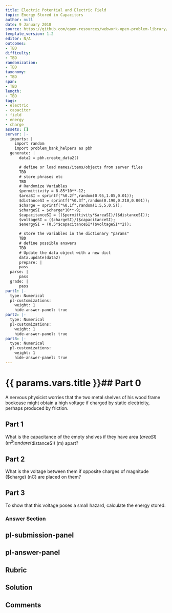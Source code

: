 ```yaml
---
title: Electric Potential and Electric Field
topic: Energy Stored in Capacitors
author: null
date: 9 January 2018
source: https://github.com/open-resources/webwork-open-problem-library/tree/master/Contrib/BrockPhysics/College_Physics_Urone/19.Electric_Potential_and_Electric_Field/19-07.Energy_Stored_in_Capacitors/NU_U17_19_07_005.pg
template_version: 1.2
editor: N/A
outcomes:
- TBD
difficulty:
- TBD
randomization:
- TBD
taxonomy:
- TBD
span:
- TBD
length:
- TBD
tags:
- electric
- capacitor
- field
- energy
- charge
assets: []
server: |-
  imports: |
    import random
    import problem_bank_helpers as pbh
  generate: |
      data2 = pbh.create_data2()

      # define or load names/items/objects from server files
      TBD
      # store phrases etc
      TBD
      # Randomize Variables
      $permittivity = 8.85*10**-12;
      $areaSI = sprintf("%0.2f",random(0.95,1.05,0.01));
      $distanceSI = sprintf("%0.3f",random(0.190,0.210,0.001));
      $charge = sprintf("%0.1f",random(1.5,5,0.5));
      $chargeSI = $charge*10**-9;
      $capacitanceSI = (($permittivity*$areaSI)/($distanceSI));
      $voltageSI = ($chargeSI)/($capacitanceSI);
      $energySI = (0.5*$capacitanceSI*($voltageSI**2));

      # store the variables in the dictionary "params"
      TBD
      # define possible answers
      TBD
      # Update the data object with a new dict
      data.update(data2)
      prepare: |
      pass
  parse: |
      pass
  grade: |
      pass
part1: |-
  type: Numerical
  pl-customizations:
    weight: 1
    hide-answer-panel: true
part2: |-
  type: Numerical
  pl-customizations:
    weight: 1
    hide-answer-panel: true
part3: |-
  type: Numerical
  pl-customizations:
    weight: 1
    hide-answer-panel: true
---
```


# {{ params.vars.title }}## Part 0 
A nervous physicist worries that the two metal shelves of his wood frame bookcase might obtain a high voltage if charged by static electricity, perhaps produced by friction. 
## Part 1 
What is the capacitance of the empty shelves if they have area ($areaSI) (m^2) and are ($distanceSI) (m) apart? 
## Part 2 
What is the voltage between them if opposite charges of magnitude ($charge) (nC) are placed on them? 
## Part 3 
To show that this voltage poses a small hazard, calculate the energy stored. 


### Answer Section 


## pl-submission-panel 


## pl-answer-panel 


## Rubric 


## Solution 


## Comments 


